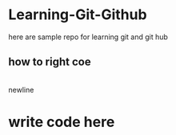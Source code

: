 # Learning-Git-Github
here are sample repo for learning git and git hub
<h2>how to right coe</h2>
<br> newline
<h1>write code here
</h1>
